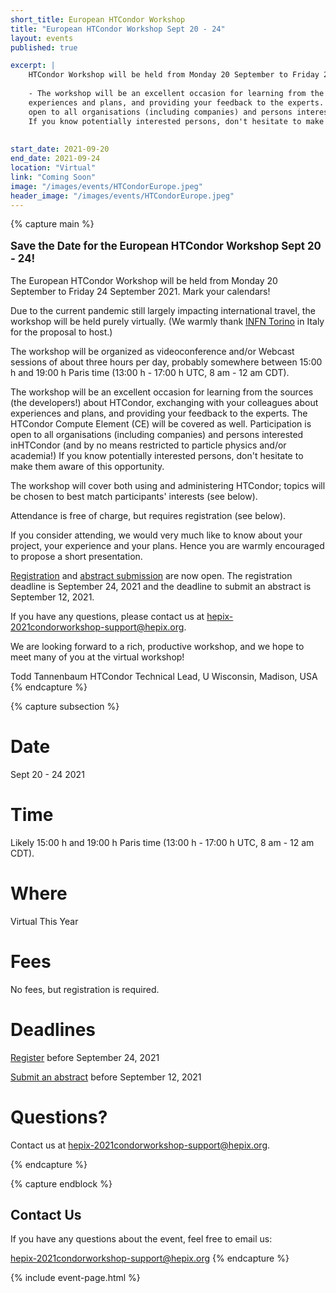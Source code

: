 ```yaml
---
short_title: European HTCondor Workshop 
title: "European HTCondor Workshop Sept 20 - 24"
layout: events
published: true

excerpt: |
    HTCondor Workshop will be held from Monday 20 September to Friday 24 September 2021
    
    - The workshop will be an excellent occasion for learning from the sources (the developers!) about HTCondor, exchanging with your colleagues about
    experiences and plans, and providing your feedback to the experts. The HTCondor Compute Element (CE) will be covered as well. Participation is
    open to all organisations (including companies) and persons interested inHTCondor (and by no means restricted to particle physics and/or academia!)
    If you know potentially interested persons, don't hesitate to make them aware of this opportunity.
    
   
start_date: 2021-09-20
end_date: 2021-09-24
location: "Virtual"
link: "Coming Soon"
image: "/images/events/HTCondorEurope.jpeg"
header_image: "/images/events/HTCondorEurope.jpeg"
---
```


{% capture main %}

<p style="font-size: larger; font-weight: bold;">Save the Date for the European HTCondor Workshop Sept 20 - 24!</p>


The European HTCondor Workshop will be held from Monday 20 September to Friday 24 September 2021. Mark your calendars!

Due to the current pandemic still largely impacting international travel, the workshop will be held purely virtually. (We warmly thank [INFN Torino](https://www.to.infn.it/) in Italy for the proposal to host.)

The workshop will be organized as videoconference and/or Webcast sessions of about three hours per day, probably somewhere between 15:00 h and
19:00 h Paris time (13:00 h - 17:00 h UTC, 8 am - 12 am CDT).

The workshop will be an excellent occasion for learning from the sources (the developers!) about HTCondor, exchanging with your colleagues about
experiences and plans, and providing your feedback to the experts. The HTCondor Compute Element (CE) will be covered as well. Participation is
open to all organisations (including companies) and persons interested inHTCondor (and by no means restricted to particle physics and/or academia!)
If you know potentially interested persons, don't hesitate to make them aware of this opportunity.

The workshop will cover both using and administering HTCondor; topics will be chosen to best match participants' interests (see below).

Attendance is free of charge, but requires registration (see below).

If you consider attending, we would very much like to know about your project, your experience and your plans. Hence you are warmly encouraged
to propose a short presentation.

[Registration](https://indico.cern.ch/event/1059494/registrations/74555/) and [abstract submission](https://indico.cern.ch/event/1059494/abstracts/) are now open. The registration deadline is September 24, 2021 and the deadline to submit an abstract is September 12, 2021. 

If you have any questions, please contact us at <hepix-2021condorworkshop-support@hepix.org>.

We are looking forward to a rich, productive workshop, and we hope to meet many of you at the virtual workshop!

Todd Tannenbaum
HTCondor Technical Lead, U Wisconsin, Madison, USA
{% endcapture %}


{% capture subsection %}
# Date

Sept 20 - 24 2021

# Time

Likely 15:00 h and 19:00 h Paris time (13:00 h - 17:00 h UTC, 8 am - 12 am CDT).

 
# Where

Virtual This Year


# Fees

No fees, but registration is required.

# Deadlines
[Register](https://indico.cern.ch/event/1059494/registrations/74555/) before September 24, 2021  

[Submit an abstract](https://indico.cern.ch/event/1059494/abstracts/) before September 12, 2021

# Questions?

Contact us at <hepix-2021condorworkshop-support@hepix.org>. 

{% endcapture %}

{% capture endblock %}
## Contact Us


If you have any questions about the event, feel free to email us:

<hepix-2021condorworkshop-support@hepix.org>
{% endcapture %}

{% include event-page.html %}
